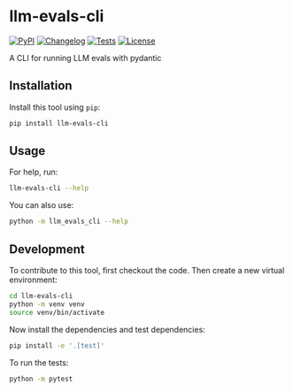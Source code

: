 # llm-evals-cli

[![PyPI](https://img.shields.io/pypi/v/llm-evals-cli.svg)](https://pypi.org/project/llm-evals-cli/)
[![Changelog](https://img.shields.io/github/v/release/kevinschaul/llm-evals-cli?include_prereleases&label=changelog)](https://github.com/kevinschaul/llm-evals-cli/releases)
[![Tests](https://github.com/kevinschaul/llm-evals-cli/actions/workflows/test.yml/badge.svg)](https://github.com/kevinschaul/llm-evals-cli/actions/workflows/test.yml)
[![License](https://img.shields.io/badge/license-Apache%202.0-blue.svg)](https://github.com/kevinschaul/llm-evals-cli/blob/master/LICENSE)

A CLI for running LLM evals with pydantic

## Installation

Install this tool using `pip`:
```bash
pip install llm-evals-cli
```
## Usage

For help, run:
```bash
llm-evals-cli --help
```
You can also use:
```bash
python -m llm_evals_cli --help
```
## Development

To contribute to this tool, first checkout the code. Then create a new virtual environment:
```bash
cd llm-evals-cli
python -m venv venv
source venv/bin/activate
```
Now install the dependencies and test dependencies:
```bash
pip install -e '.[test]'
```
To run the tests:
```bash
python -m pytest
```
